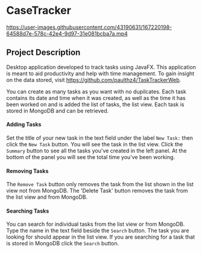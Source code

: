 # CaseTracker


https://user-images.githubusercontent.com/43190631/167220198-64588d7e-578c-42e4-9d97-31e081bcba7a.mp4

## Project Description
Desktop application developed to track tasks using JavaFX. This application is meant to aid productivity and help with time management. To gain insight on the data stored, visit https://github.com/paulthz4/TaskTrackerWeb.

You can create as many tasks as you want with no dupilcates. Each task contains its date and time when it was created, as well as the time it has been worked on and is added the list of tasks, the list view. Each task is stored in MongoDB and can be retrieved.

#### Adding Tasks
Set the title of your new task in the text field under the label `New Task:` then click the `New Task` button. You will see the task in the list view. Click the `Summary` button to see all the tasks you've created in the left panel. At the bottom of the panel you will see the total time you've been working. 

#### Removing Tasks
The `Remove Task` button only removes the task from the list shown in the list view not from MongoDB. The 'Delete Task' button removes the task from the list view and from MongoDB. 

#### Searching Tasks
You can search for individual tasks from the list view or from MongoDB. Type the name in the text field beside the `Search` button. The task you are looking for should appear in the list view. If you are searching for a task that is stored in MongoDB click the `Search` button.
